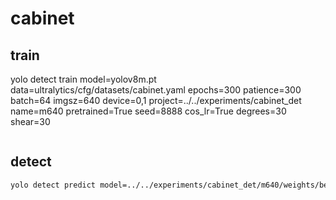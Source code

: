 # cabinet

## train
yolo detect train model=yolov8m.pt data=ultralytics/cfg/datasets/cabinet.yaml epochs=300 patience=300 batch=64 imgsz=640 device=0,1 project=../../experiments/cabinet_det name=m640 pretrained=True seed=8888 cos_lr=True degrees=30 shear=30
```bash

```

## detect

```bash
yolo detect predict model=../../experiments/cabinet_det/m640/weights/best.pt source=../../data/substation/cabinet/yolo/cabinet/images/val/ conf=0.25 iou=0.7 imgsz=640 project=../../experiments/cabinet_det/ name=predict save_txt=True
```
